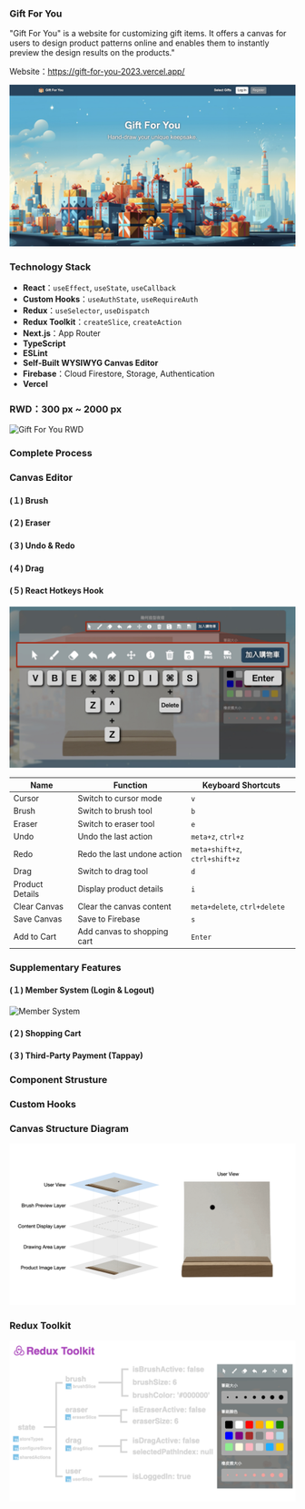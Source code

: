 ### Gift For You

"Gift For You" is a website for customizing gift items. It offers a canvas for users to design product patterns online and enables them to instantly preview the design results on the products."

Website：https://gift-for-you-2023.vercel.app/

![Gift For You Home Page](public/images/README/homepage.jpeg)


### Technology Stack

- **React**：`useEffect`, `useState`, `useCallback`
- **Custom Hooks**：`useAuthState`, `useRequireAuth`
- **Redux**：`useSelector`, `useDispatch`
- **Redux Toolkit**：`createSlice`, `createAction`
- **Next.js**：App Router
- **TypeScript**
- **ESLint**
- **Self-Built WYSIWYG Canvas Editor**
- **Firebase**：Cloud Firestore, Storage, Authentication
- **Vercel**
<!-- 補圖-->

### RWD：300 px ~ 2000 px
![Gift For You RWD](public/images/README/homepage-RWD.gif)


### Complete Process
<!-- 待補 GIF 動畫圖-->

### Canvas Editor
#### (１) Brush
<!-- 待補 GIF 動畫圖-->

#### (２) Eraser
<!-- 待補 GIF 動畫圖-->

#### (３) Undo & Redo
<!-- 待補 GIF 動畫圖-->

#### (４) Drag
<!-- 待補 GIF 動畫圖-->

#### (５) React Hotkeys Hook
![React Hotkeys Hook](public/images/README/react-hotkeys-hook.jpeg)

| Name             | Function                    | Keyboard Shortcuts                |
|------------------|-----------------------------|-----------------------------------|
| Cursor           | Switch to cursor mode       | `v`                               |
| Brush            | Switch to brush tool        | `b`                               |
| Eraser           | Switch to eraser tool       | `e`                               |
| Undo             | Undo the last action        | `meta+z`, `ctrl+z`                |
| Redo             | Redo the last undone action | `meta+shift+z`, `ctrl+shift+z`    |
| Drag             | Switch to drag tool         | `d`                               |
| Product Details  | Display product details     | `i`                               |
| Clear Canvas     | Clear the canvas content    | `meta+delete`, `ctrl+delete`      |
| Save Canvas      | Save to Firebase            | `s`                               |
| Add to Cart      | Add canvas to shopping cart | `Enter`                           |


### Supplementary Features

#### (１) Member System (Login & Logout)
![Member System](public/images/README/login-logout.gif)

#### (２) Shopping Cart
<!-- 待補 GIF 動畫圖-->

#### (３) Third-Party Payment (Tappay)
<!-- 待補 GIF 動畫圖-->

### Component Strusture
<!-- 待補：組件結構  -->

### Custom Hooks

<!-- 待補：自定義 Hook 介紹  -->

### Canvas Structure Diagram

![Canvas Structure Diagram](public/images/brush-structure-diagram.gif)

### Redux Toolkit
  
![Redux Toolkit](public/images/README/redux-toolkit.gif)

